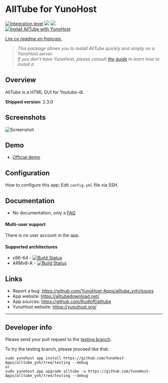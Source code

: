 # AllTube for YunoHost

[![Integration level](https://dash.yunohost.org/integration/alltube.svg)](https://dash.yunohost.org/appci/app/alltube) ![](https://ci-apps.yunohost.org/ci/badges/alltube.status.svg) ![](https://ci-apps.yunohost.org/ci/badges/alltube.maintain.svg)  
[![Install AllTube with YunoHost](https://install-app.yunohost.org/install-with-yunohost.png)](https://install-app.yunohost.org/?app=alltube)

*[Lire ce readme en français.](./README_fr.md)*

> *This package allows you to install AllTube quickly and simply on a YunoHost server.  
If you don't have YunoHost, please consult [the guide](https://yunohost.org/#/install) to learn how to install it.*

## Overview
AllTube is a HTML GUI for Youtube-dl.

**Shipped version:** 2.3.0

## Screenshots

![Screenshot](https://github.com/Rudloff/alltube/raw/master/img/screenshot.png "alltube GUI screenshot")

## Demo

* [Official demo](https://alltubedownload.net/)

## Configuration

How to configure this app: Edit `config.yml` file via SSH.

## Documentation

 * No documentation, only a [FAQ](https://github.com/Rudloff/alltube/blob/master/resources/FAQ.md)

#### Multi-user support

There is no user account in the app.

#### Supported architectures

* x86-64 - [![Build Status](https://ci-apps.yunohost.org/ci/logs/alltube%20%28Apps%29.svg)](https://ci-apps.yunohost.org/ci/apps/alltube/)
* ARMv8-A - [![Build Status](https://ci-apps-arm.yunohost.org/ci/logs/alltube%20%28Apps%29.svg)](https://ci-apps-arm.yunohost.org/ci/apps/alltube/)


## Links

 * Report a bug: https://github.com/YunoHost-Apps/alltube_ynh/issues
 * App website: https://alltubedownload.net/
 * App sources: https://github.com/Rudloff/alltube
 * YunoHost website: https://yunohost.org/

---

## Developer info

Please send your pull request to the [testing branch](https://github.com/YunoHost-Apps/alltube_ynh/tree/testing).

To try the testing branch, please proceed like that.
```
sudo yunohost app install https://github.com/YunoHost-Apps/alltube_ynh/tree/testing --debug
or
sudo yunohost app upgrade alltube -u https://github.com/YunoHost-Apps/alltube_ynh/tree/testing --debug
```
